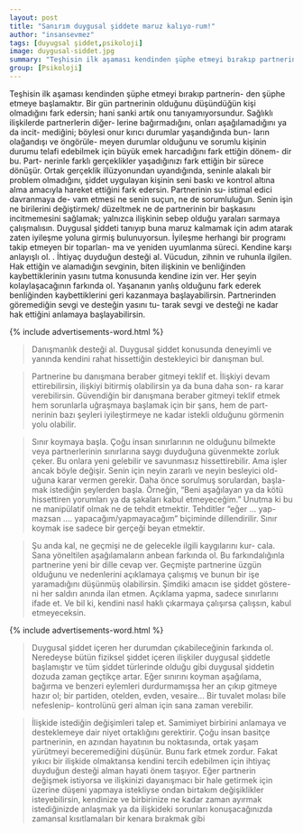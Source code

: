 ```yaml
---
layout: post
title: "Sanırım duygusal şiddete maruz kalıyo-rum!"
author: "insansevmez"
tags: [duyugsal şiddet,psikoloji]
image: duygusal-siddet.jpg
summary: "Teşhisin ilk aşaması kendinden şüphe etmeyi bırakıp partnerin- den şüphe etmeye başlamaktır. Bir gün partnerinin olduğunu düşündüğün kişi olmadığını fark edersin; hani sanki artık onu tanıyamıyorsundur"
group: [Psikoloji]
---
```


Teşhisin ilk aşaması kendinden şüphe etmeyi bırakıp partnerin- den şüphe etmeye başlamaktır. Bir gün partnerinin olduğunu düşündüğün kişi olmadığını fark edersin; hani sanki artık onu tanıyamıyorsundur. Sağlıklı ilişkilerde partnerlerin diğer- lerine bağırmadığını, onları aşağılamadığını ya da incit- mediğini; böylesi onur kırıcı durumlar yaşandığında bun- ların olağandışı ve öngörüle- meyen durumlar olduğunu ve sorumlu kişinin durumu telafi edebilmek için büyük emek harcadığını fark ettiğin dönem- dir bu. Part- nerinle farklı gerçeklikler yaşadığınızı fark ettiğin bir sürece dönüşür. Ortak gerçeklik illüzyonundan uyandığında, seninle alakalı bir problem olmadığını, şiddet uygulayan kişinin seni baskı ve kontrol altına alma amacıyla hareket ettiğini fark edersin. Partnerinin su- istimal edici davranmaya de- vam etmesi ne senin suçun, ne de sorumluluğun. Senin işin ne birilerini değiştirmek/ düzeltmek ne de partnerinin bir başkasını incitmemesini sağlamak; yalnızca ilişkinin sebep olduğu yaraları sarmaya çalışmalısın. Duygusal şiddeti tanıyıp buna maruz kalmamak için adım atarak zaten iyileşme yoluna girmiş bulunuyorsun. İyileşme herhangi bir programı takip etmeyen bir toparlan- ma ve yeniden uyumlanma süreci. Kendine karşı anlayışlı ol. . İhtiyaç duyduğun desteği al. Vücudun, zihnin ve ruhunla ilgilen. Hak ettiğin ve alamadığın sevginin, biten ilişkinin ve benliğinden kaybettiklerinin yasını tutma konusunda kendine izin ver. Her şeyin kolaylaşacağının farkında ol. Yaşananın yanlış olduğunu fark ederek benliğinden kaybettiklerini geri kazanmaya başlayabilirsin. Partnerinden göremediğin sevgi ve desteğin yasını tu- tarak sevgi ve desteği ne kadar hak ettiğini anlamaya başlayabilirsin.

{% include advertisements-word.html %}

>Danışmanlık desteği al. Duygusal şiddet konusunda deneyimli ve yanında kendini rahat hissettiğin destekleyici bir danışman bul.

>Partnerine bu danışmana beraber gitmeyi teklif et. İlişkiyi devam ettirebilirsin, ilişkiyi bitirmiş olabilirsin ya da buna daha son- ra karar verebilirsin. Güvendiğin bir danışmana beraber gitmeyi teklif etmek hem sorunlarla uğraşmaya başlamak için bir şans, hem de part- nerinin bazı şeyleri iyileştirmeye ne kadar istekli olduğunu görmenin yolu olabilir.

>Sınır koymaya başla. Çoğu insan sınırlarının ne olduğunu bilmekte veya partnerlerinin sınırlarına saygı duyduğuna güvenmekte zorluk çeker. Bu onlara yeni gelebilir ve savunmasız hissettirebilir. Ama işler ancak böyle değişir. Senin için neyin zararlı ve neyin besleyici old- uğuna karar vermen gerekir. Daha önce sorulmuş sorulardan, başla- mak istediğin şeylerden başla. Örneğin, “Beni aşağılayan ya da kötü hissettiren yorumları ya da şakaları kabul etmeyeceğim.” Unutma ki bu ne manipülatif olmak ne de tehdit etmektir. Tehditler “eğer ... yap- mazsan .... yapacağım/yapmayacağım” biçiminde dillendirilir. Sınır koymak ise sadece bir gerçeği beyan etmektir.

>Şu anda kal, ne geçmişi ne de gelecekle ilgili kaygılarını kur- cala. Sana yöneltilen aşağılamaların anbean farkında ol. Bu farkındalığınla partnerine yeni bir dille cevap ver. Geçmişte partnerine üzgün olduğunu ve nedenlerini açıklamaya çalışmış ve bunun bir işe yaramadığını düşünmüş olabilirsin. Şimdiki amacın ise şiddet göstere- ni her saldırı anında ilan etmen. Açıklama yapma, sadece sınırlarını ifade et. Ve bil ki, kendini nasıl haklı çıkarmaya çalışırsa çalışsın, kabul etmeyeceksin.

{% include advertisements-word.html %}

>Duygusal şiddet içeren her durumdan çıkabileceğinin farkında ol. Neredeyse bütün fiziksel şiddet içeren ilişkiler duygusal şiddetle başlamıştır ve tüm şiddet türlerinde olduğu gibi duygusal şiddetin dozuda zaman geçtikçe artar. Eğer sınırını koyman aşağılama, bağırma ve benzeri eylemleri durdurmamışsa her an çıkıp gitmeye hazır ol; bir partiden, otelden, evden, vesaire... Bir tuvalet molası bile nefeslenip- kontrolünü geri alman için sana zaman verebilir.

>İlişkide istediğin değişimleri talep et. Samimiyet birbirini anlamaya ve desteklemeye dair niyet ortaklığını gerektirir. Çoğu insan basitçe partnerinin, en azından hayatının bu noktasında, ortak yaşam yürütmeyi beceremediğini düşünür. Bunu fark etmek zordur. Fakat yıkıcı bir ilişkide olmaktansa kendini tercih edebilmen için ihtiyaç duyduğun desteği alman hayati önem taşıyor. Eğer partnerin değişmek istiyorsa ve ilişkinizi dayanışmacı bir hale getirmek için üzerine düşeni yapmaya istekliyse ondan birtakım değişiklikler isteyebilirsin, kendinize ve birbirinize ne kadar zaman ayırmak istediğinizde anlaşmak ya da ilişkideki sorunları konuşacağınızda zamansal kısıtlamaları bir kenara bırakmak gibi 
